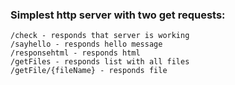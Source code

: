 ### Simplest http server with two get requests:
	/check - responds that server is working
	/sayhello - responds hello message
	/responsehtml - responds html
	/getFiles - responds list with all files
	/getFile/{fileName} - responds file
